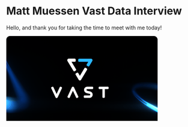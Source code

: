 
# Matt Muessen Vast Data Interview

Hello, and thank you for taking the time to meet with me today!

![VastLogo](https://github.com/MMuessen/VastData_Interview/blob/main/deepLearning.png?raw=true)
